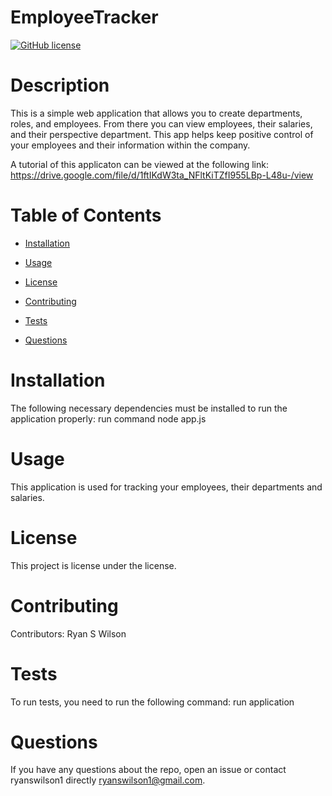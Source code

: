 # EmployeeTracker
  [![GitHub license](https://img.shields.io/badge/license-MIT-blue.svg)](https://github.com/ryanswilson1/EmployeeTracker)
  
  # Description
  This is a simple web application that allows you to create departments, roles, and employees.  From there you can view employees, their salaries, and their perspective department.  This app helps keep positive control of your employees and their information within the company.

  A tutorial of this applicaton can be viewed at the following link: https://drive.google.com/file/d/1ftIKdW3ta_NFltKiTZfI955LBp-L48u-/view
  
  # Table of Contents 
  
  * [Installation](#installation)
  
  * [Usage](#usage)
  
  * [License](#license)
  
  * [Contributing](#contributing)
  
  * [Tests](#tests)
  
  * [Questions](#questions)
  
  # Installation
  The following necessary dependencies must be installed to run the application properly: run command node app.js
  
  # Usage
  ​This application is used for tracking your employees, their departments and salaries.
  
  # License
  This project is license under the  license.
  
  # Contributing
  ​Contributors: Ryan S Wilson
  
  # Tests
  To run tests, you need to run the following command: run application
  
  # Questions
  If you have any questions about the repo, open an issue or contact ryanswilson1 directly ryanswilson1@gmail.com.
  
